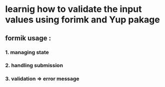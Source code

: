 # learnig how to validate the input values using forimk and Yup pakage

## formik usage :

### 1. managing state
### 2. handling submission
### 3. validation => error message
